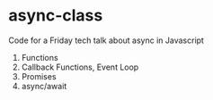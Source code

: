 # async-class
Code for a Friday tech talk about async in Javascript

1. Functions
2. Callback Functions, Event Loop
3. Promises
4. async/await

